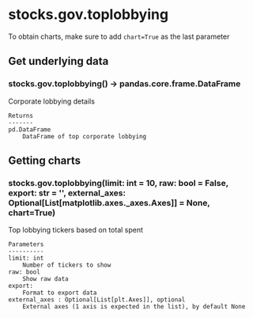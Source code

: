 # stocks.gov.toplobbying

To obtain charts, make sure to add `chart=True` as the last parameter

## Get underlying data 
### stocks.gov.toplobbying() -> pandas.core.frame.DataFrame

Corporate lobbying details

    Returns
    -------
    pd.DataFrame
        DataFrame of top corporate lobbying


## Getting charts 
### stocks.gov.toplobbying(limit: int = 10, raw: bool = False, export: str = '', external_axes: Optional[List[matplotlib.axes._axes.Axes]] = None, chart=True)

Top lobbying tickers based on total spent

    Parameters
    ----------
    limit: int
        Number of tickers to show
    raw: bool
        Show raw data
    export:
        Format to export data
    external_axes : Optional[List[plt.Axes]], optional
        External axes (1 axis is expected in the list), by default None

